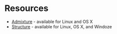 # Resources
* [Admixture](https://dalexander.github.io/admixture/) - available for Linux and OS X
* [Structure](https://web.stanford.edu/group/pritchardlab/structure.html) - available for Linux, OS X, and Windoze 
